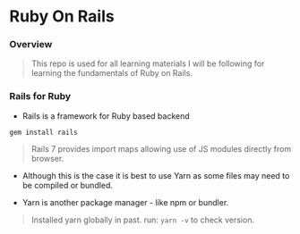 # Ruby On Rails

### Overview

> This repo is used for all learning materials I will be following for learning the fundamentals of Ruby on Rails.

### Rails for Ruby

* Rails is a framework for Ruby based backend

```gem install rails```

> Rails 7 provides import maps allowing use of JS modules directly from browser. 

* Although this is the case it is best to use Yarn as some files may need to be compiled or bundled.

* Yarn is another package manager - like npm or bundler.

> Installed yarn globally in past. run: ```yarn -v``` to check version.
